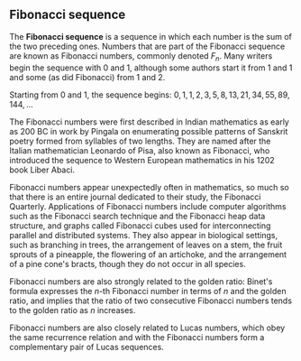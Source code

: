 ## Fibonacci sequence

The **Fibonacci sequence** is a sequence in which each number is the sum of the two preceding ones.
Numbers that are part of the Fibonacci sequence are known as Fibonacci numbers, commonly denoted $F_n$.
Many writers begin the sequence with $0$ and $1$,
although some authors start it from $1$ and $1$ and some (as did Fibonacci) from $1$ and $2$.

Starting from $0$ and $1$, the sequence begins: $0, 1, 1, 2, 3, 5, 8, 13, 21, 34, 55, 89, 144, ...$

The Fibonacci numbers were first described in Indian mathematics as early as 200 BC in work by Pingala
on enumerating possible patterns of Sanskrit poetry formed from syllables of two lengths.
They are named after the Italian mathematician Leonardo of Pisa, also known as Fibonacci,
who introduced the sequence to Western European mathematics in his 1202 book Liber Abaci.

Fibonacci numbers appear unexpectedly often in mathematics, so much so that there is an entire journal
dedicated to their study, the Fibonacci Quarterly.
Applications of Fibonacci numbers include computer algorithms such as the Fibonacci search technique
and the Fibonacci heap data structure, and graphs called Fibonacci cubes used for interconnecting parallel
and distributed systems. They also appear in biological settings, such as branching in trees,
the arrangement of leaves on a stem, the fruit sprouts of a pineapple, the flowering of an artichoke,
and the arrangement of a pine cone's bracts, though they do not occur in all species.

Fibonacci numbers are also strongly related to the golden ratio:
Binet's formula expresses the $n$-th Fibonacci number in terms of $n$ and the golden ratio,
and implies that the ratio of two consecutive Fibonacci numbers tends to the golden ratio as $n$ increases.

Fibonacci numbers are also closely related to Lucas numbers, which obey the same recurrence relation and with
the Fibonacci numbers form a complementary pair of Lucas sequences.
